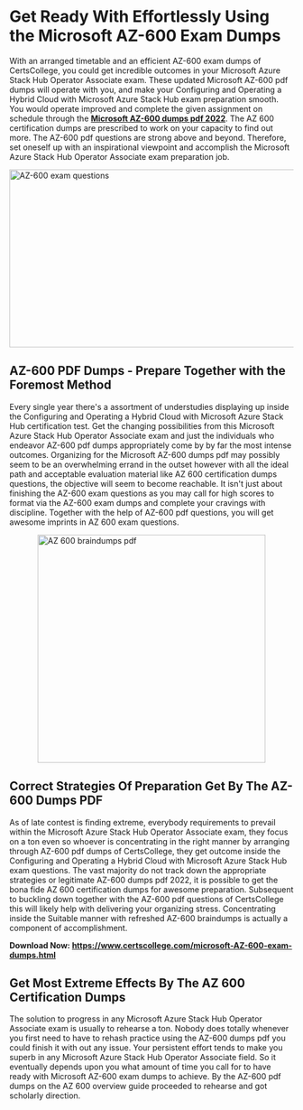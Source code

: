 <h1><strong>Get Ready With Effortlessly Using the Microsoft AZ-600 Exam Dumps&nbsp;</strong></h1>
<p><span style="font-weight: 400;">With an arranged timetable and an efficient  AZ-600 exam dumps of CertsCollege, you could get incredible outcomes in your Microsoft Azure Stack Hub Operator Associate exam. These updated Microsoft AZ-600 pdf dumps will operate with you, and make your Configuring and Operating a Hybrid Cloud with Microsoft Azure Stack Hub exam preparation smooth. You would operate improved and complete the given assignment on schedule through the <strong><a href="https://www.certscollege.com/microsoft-AZ-600-exam-dumps.html">Microsoft AZ-600 dumps pdf 2022</a></strong>. The AZ 600 certification dumps are prescribed to work on your capacity to find out more. The  AZ-600 pdf questions are strong above and beyond. Therefore, set oneself up with an inspirational viewpoint and accomplish the Microsoft Azure Stack Hub Operator Associate exam preparation job.&nbsp;</span></p>
<p><span style="font-weight: 400;"><img style="display: block; margin-left: auto; margin-right: auto;" src="https://i.ibb.co/CPDK3ps/Yellow-and-Blue-Initiative-Blog-Banner.png" alt="AZ-600 exam questions" width="559" height="315" /></span></p>
<h2><strong>AZ-600 PDF Dumps - Prepare Together with the Foremost Method</strong></h2>
<p><span style="font-weight: 400;">Every single year there's a assortment of understudies displaying up inside the Configuring and Operating a Hybrid Cloud with Microsoft Azure Stack Hub certification test. Get the changing possibilities from this Microsoft Azure Stack Hub Operator Associate exam and just the individuals who endeavor AZ-600 pdf dumps appropriately come by by far the most intense outcomes. Organizing for the Microsoft AZ-600 dumps pdf may possibly seem to be an overwhelming errand in the outset however with all the ideal path and acceptable evaluation material like AZ 600 certification dumps questions, the objective will seem to become reachable. It isn't just about finishing the AZ-600 exam questions as you may call for high scores to format via the AZ-600 exam dumps and complete your cravings with discipline. Together with the help of AZ-600 pdf questions, you will get awesome imprints in AZ 600 exam questions.</span></p>
<p><span style="font-weight: 400;"><a href="https://tinyurl.com/4fj73yc7"><img style="display: block; margin-left: auto; margin-right: auto;" src="https://i.ibb.co/9tMrhdY/Teacher-Appreciation-Invitation.png" alt="AZ 600 braindumps pdf " width="404" height="404" /></a></span></p>
<h2><strong>Correct Strategies Of Preparation Get By The AZ-600 Dumps PDF</strong></h2>
<p><span style="font-weight: 400;">As of late contest is finding extreme, everybody requirements to prevail within the Microsoft Azure Stack Hub Operator Associate exam, they focus on a ton even so whoever is concentrating in the right manner by arranging through AZ-600 pdf dumps of CertsCollege, they get outcome inside the Configuring and Operating a Hybrid Cloud with Microsoft Azure Stack Hub exam questions. The vast majority do not track down the appropriate strategies or legitimate AZ-600 dumps pdf 2022, it is possible to get the bona fide AZ 600 certification dumps for awesome preparation. Subsequent to buckling down together with the  AZ-600 pdf questions of CertsCollege this will likely help with delivering your organizing stress. Concentrating inside the Suitable manner with refreshed AZ-600 braindumps is actually a component of accomplishment.</span></p>
<p><span style="font-weight: 400;"><strong>Download Now: <a href="https://www.certscollege.com/microsoft-AZ-600-exam-dumps.html">https://www.certscollege.com/microsoft-AZ-600-exam-dumps.html</a></strong></span></p>
<h2><strong>Get Most Extreme Effects By The AZ 600 Certification Dumps</strong></h2>
<p><span style="font-weight: 400;">The solution to progress in any Microsoft Azure Stack Hub Operator Associate exam is usually to rehearse a ton. Nobody does totally whenever you first need to have to rehash practice using the AZ-600 dumps pdf you could finish it with out any issue. Your persistent effort tends to make you superb in any Microsoft Azure Stack Hub Operator Associate field. So it eventually depends upon you what amount of time you call for to have ready with Microsoft AZ-600 exam dumps to achieve. By the AZ-600 pdf dumps on the AZ 600 overview guide proceeded to rehearse and got scholarly direction.</span></p>
